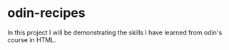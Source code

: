 # odin-recipes
In this project I will be demonstrating the skills I have learned from odin's course in HTML. 
